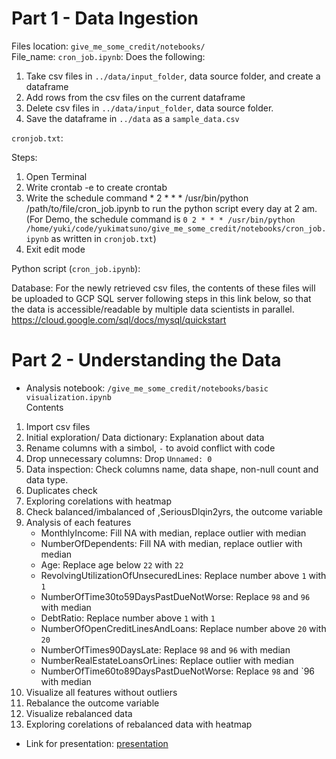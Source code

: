 # Part 1 - Data Ingestion

Files location: `give_me_some_credit/notebooks/`  
File_name: `cron_job.ipynb`: Does the following:
1. Take csv files in `../data/input_folder`, data source folder, and create a dataframe
2. Add rows from the csv files on the current dataframe
3. Delete csv files in `../data/input_folder`, data source folder.
4. Save the dataframe in `../data` as a `sample_data.csv`

`cronjob.txt`: 

Steps:
1. Open Terminal
2. Write crontab -e to create crontab
3. Write the schedule command * 2 * * * /usr/bin/python /path/to/file/cron_job.ipynb to run the python script every day at 2 am.
    (For Demo, the schedule command is `0 2 * * * /usr/bin/python /home/yuki/code/yukimatsuno/give_me_some_credit/notebooks/cron_job.ipynb` as written in `cronjob.txt`)
4. Exit edit mode

Python script (`cron_job.ipynb`):

Database:
For the newly retrieved csv files, the contents of these files will be uploaded to GCP SQL server following steps in this link below,
so that the data is accessible/readable by multiple data scientists in parallel.
https://cloud.google.com/sql/docs/mysql/quickstart



# Part 2 - Understanding the Data

* Analysis notebook: `/give_me_some_credit/notebooks/basic visualization.ipynb`  
Contents
1. Import csv files 
2. Initial exploration/ Data dictionary: Explanation about data
3. Rename columns with a simbol, `-` to avoid conflict with code
4. Drop unnecessary columns: Drop `Unnamed: 0`
5. Data inspection: Check columns name, data shape, non-null count and data type.
6. Duplicates check
7. Exploring corelations with heatmap
8. Check balanced/imbalanced of ,SeriousDlqin2yrs, the outcome variable
9. Analysis of each features
    - MonthlyIncome: Fill NA with median, replace outlier with median
    - NumberOfDependents: Fill NA with median, replace outlier with median
    - Age: Replace age below `22` with `22`
    - RevolvingUtilizationOfUnsecuredLines: Replace number above `1` with `1`
    - NumberOfTime30to59DaysPastDueNotWorse: Replace `98` and `96` with median
    - DebtRatio: Replace number above `1` with `1`
    - NumberOfOpenCreditLinesAndLoans: Replace number above `20` with `20`
    - NumberOfTimes90DaysLate: Replace `98` and `96` with median
    - NumberRealEstateLoansOrLines: Replace outlier with median
    - NumberOfTime60to89DaysPastDueNotWorse: Replace `98` and `96 with median
10. Visualize all features without outliers
11. Rebalance the outcome variable
12. Visualize rebalanced data
13. Exploring corelations of rebalanced data with heatmap

* Link for presentation:
[presentation](https://docs.google.com/presentation/d/1-GGzOW6ZuIzJ7VYZbPh5p0Q8gFSJQqsPzrBitE-rs6Y/edit?usp=sharing)



